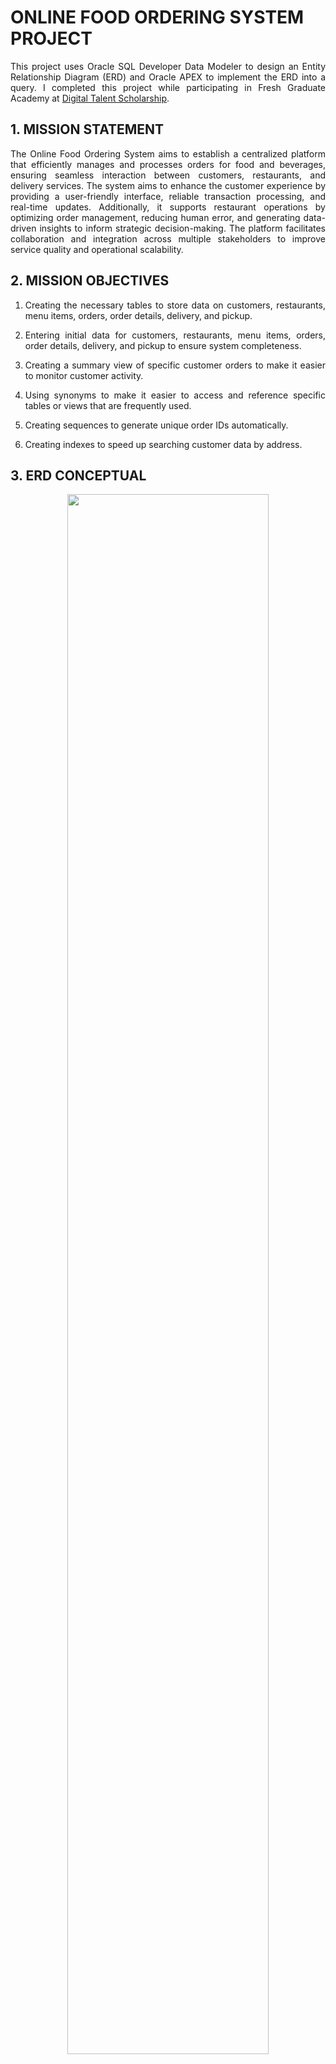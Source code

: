 # ONLINE FOOD ORDERING SYSTEM PROJECT
<p align="justify">
  This project uses Oracle SQL Developer Data Modeler to design an Entity Relationship Diagram (ERD) and Oracle APEX to implement the ERD into a query. I completed this project while participating in Fresh Graduate Academy at <a href="https://www.linkedin.com/in/indahsh/overlay/1729484633342/single-media-viewer/?profileId=ACoAADQ0K_IBB-BflJ1wnBkU3Z47qF6xVW9xyvI">Digital Talent Scholarship</a>.
</p>

## 1. MISSION STATEMENT
<p align="justify">The Online Food Ordering System aims to establish a centralized platform that efficiently manages and processes orders for food and beverages, ensuring seamless interaction between customers, restaurants, and delivery services. The system aims to enhance the customer experience by providing a user-friendly interface, reliable transaction processing, and real-time updates. Additionally, it supports restaurant operations by optimizing order management, reducing human error, and generating data-driven insights to inform strategic decision-making. The platform facilitates collaboration and integration across multiple stakeholders to improve service quality and operational scalability.</p>

## 2. MISSION OBJECTIVES
1. <p align="justify">Creating the necessary tables to store data on customers, restaurants, menu items, orders, order details, delivery, and pickup.</p>
2. <p align="justify">Entering initial data for customers, restaurants, menu items, orders, order details, delivery, and pickup to ensure system completeness.</p>
3. <p align="justify">Creating a summary view of specific customer orders to make it easier to monitor customer activity.</p>
4. <p align="justify">Using synonyms to make it easier to access and reference specific tables or views that are frequently used.</p>
5. <p align="justify">Creating sequences to generate unique order IDs automatically.</p>
6. <p align="justify">Creating indexes to speed up searching customer data by address.</p>

## 3. ERD CONCEPTUAL
<p align="center">
  <img src="https://github.com/user-attachments/assets/93b27dcb-6ff1-4272-9e35-dfac34be4d26" width="80%"/>
</p>

### 3.1. Entity
#### a. Customer
<p align="justify">This entity represents the customer who uses the system. The main attribute is customer_id, first_name, last_name, phone_number, address, and email.</p>

#### b. Orders
<p align="justify">This entity records customer orders. The main attribute is order_id, order date, and payment method (including options such as cash and transfer), which is related to the customer entity through customer_id.</p>

#### c. Delivery
<p align="justify">This entity records delivery information. The main attribute is driver_id, driver_name, phone_number, and license_plate data, which is related to the orders entity through order_id.</p>

#### d. Pickup
<p align="justify">This entity records order pickup information with the main attributes of pickup_id and pickup_time, which is related to the orders entity through order_id.</p>

#### e. Restaurant
<p align="justify">This entity stores information about the restaurant. The main attribute is restaurant_id, restaurant_name, address, and phone_number.</p>

#### f. Menu Item
<p align="justify">This entity represents the food or drinks offered by the restaurant. The main attribute is item_id, item_name, price, and description item, which is related to the restaurant entity through restaurant_id.</p>

#### g. Order Detail
<p align="justify">This entity is a detailed representation of each order placed by a customer in the online food ordering system. The main attribute is item_quantity, which is related to the menu item entity through item_id and orders entity through order_id.</p>

### 3.2. Relationship between Entities
#### a. Customer and Orders
<p align="justify">- Each customer must has one or more orders.</p>
<p align="justify">- Each order must ordered by one and only one customer.</p>

#### b. Orders and Delivery
<p align="justify">- Each order may be ordered by one and only one delivery.</p>
<p align="justify">- Each delivery must has one and only one order.</p>

#### c. Orders and Pickup
<p align="justify">- Each order may be ordered by one and only one pickup.</p>
<p align="justify">- Each pickup must has one and only one order.</p>

#### d. Orders and Order Detail
<p align="justify">- Each order must has one or more order details.</p>
<p align="justify">- Each order detail must refers to one and only one order.</p>

#### e. Order Detail and Menu Item
<p align="justify">- Each order detail must has one and only one menu item.</p>
<p align="justify">- Each menu item must refers to one or more order details.</p>

#### f. Menu Item and Restaurant
<p align="justify">- Each menu item must offered by one and only one restaurant.</p>
<p align="justify">- Each restaurant may be offers one or more menu item.</p>

## 4. STUDY CASES
#### 1. Create a simple view that displays a list of restaurants in Jl Jakarta.

| RESTAURANT_ID | RESTAURANT_NAME | ADDRESS | PHONE_NUMBER |
| --- | --- | --- | --- |
| R0002 | Ramen Hot Yum | Jl. Jakarta No. 10 | 81987654321 |
| R0003 | Mie Ayam Bakso TOP | Jl. Jakarta No. 5 | 81876543210 |
| R0005 | Seafood House | Jl. Jakarta No. 7 | 81654321098 |

#### 2. Insert data in simple view.

| RESTAURANT_ID | RESTAURANT_NAME | ADDRESS | PHONE_NUMBER |
| --- | --- | --- | --- |
| R0002 | Ramen Hot Yum | Jl. Jakarta No. 10 | 81987654321 |
| R0003 | Mie Ayam Bakso TOP | Jl. Jakarta No. 5 | 81876543210 |
| R0006 | Rumah Makan Sunda | Jl. Jakarta No. 13 | 81543210987 |
| R0005 | Seafood House | Jl. Jakarta No. 7 | 81654321098 |

#### 3. View the customer's order summary by creating a complex view.

| FIRST_NAME | LAST_NAME | ADDRESS | ORDER_ID | ORDER_DATE | PAYMENT_METHOD |
| --- | --- | --- | --- | --- | --- |
| Stefani | Lina | Jl. Mawar No. 1 | O0003 | 08/08/2024 | 1 |

#### 4. Create synonyms from view_resto_jakarta to resto_jakarta.

| RESTAURANT_ID | RESTAURANT_NAME | ADDRESS | PHONE_NUMBER |
| --- | --- | --- | --- |
| R0002 | Ramen Hot Yum | Jl. Jakarta No. 10 | 81987654321 |
| R0003 | Mie Ayam Bakso TOP | Jl. Jakarta No. 5 | 81876543210 |
| R0006 | Rumah Makan Sunda | Jl. Jakarta No. 13 | 81543210987 |
| R0005 | Seafood House | Jl. Jakarta No. 7 | 81654321098 |

#### 5. Create sequences for order number.

| ORDER_ID | CUSTOMER_ID | ORDER_DATE | PAYMENT_METHOD |
| --- | --- | --- | --- |
| O0001 | C0001 | 08/08/2024 | 1 |
| O0002 | C0002 | 08/08/2024 | 2 |
| O0004 | C0004 | 08/08/2024 | 2 |
| O0005 | C0005 | 08/08/2024 | 2 |
| O0003 | C0003 | 08/08/2024 | 1 |

#### 6. Create index for customer_address.

| INDEX_NAME | INDEX_TYPE | TABLE_OWNER | TABLE_NAME | ... | UNIQUENESS |
| --- | --- | --- | --- | --- | --- |
| CUSTOMER_ID_PK | NORMAL | WKSP_IDI0710 | CUSTOMER | ... | UNIQUE |
| DRIVER_ID_PK | NORMAL | WKSP_IDI0710 | DELIVERY | ... | UNIQUE |
| IDX_CUSTOMER_ADDRESS | NORMAL | WKSP_IDI0710 | CUSTOMER | ... | NONUNIQUE |
| ITEM_ID_PK | NORMAL | WKSP_IDI0710 | MENU_ITEM | ... | UNIQUE |
| ORDER_ID_PK | NORMAL | WKSP_IDI0710 | ORDERS | ... | UNIQUE |
| PICKUP_ID_PK | NORMAL | WKSP_IDI0710 | PICKUP | ... | UNIQUE |
| RESTAURANT_ID_PK | NORMAL | WKSP_IDI0710 | RESTAURANT | ... | UNIQUE |
| SYS_C00168342063 | NORMAL | WKSP_IDI0710 | CUSTOMER | ... | UNIQUE |
